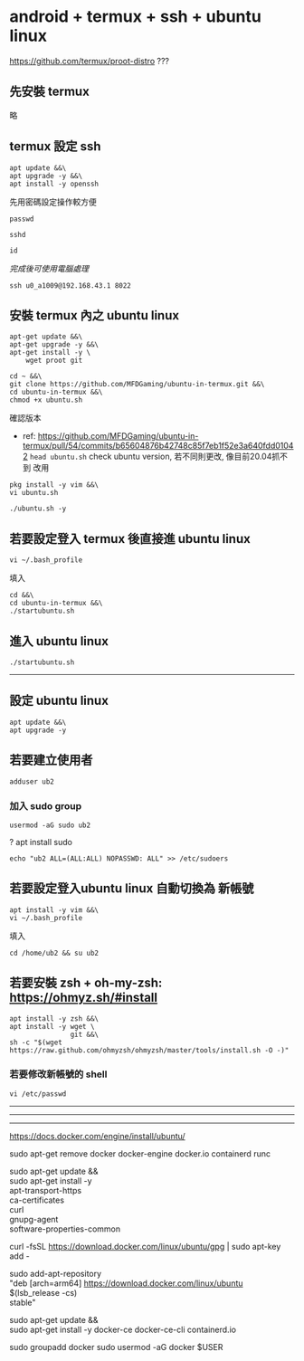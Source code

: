 # android + termux + ssh + ubuntu linux
https://github.com/termux/proot-distro ???
## 先安裝 termux
略

## termux 設定 ssh
```shell
apt update &&\
apt upgrade -y &&\
apt install -y openssh
```

先用密碼設定操作較方便
```shell
passwd
```

```shell
sshd
```

```
id
```

*完成後可使用電腦處理*
```
ssh u0_a1009@192.168.43.1 8022
```


## 安裝 termux 內之 ubuntu linux
```shell
apt-get update &&\
apt-get upgrade -y &&\
apt-get install -y \
    wget proot git
```


```shell
cd ~ &&\
git clone https://github.com/MFDGaming/ubuntu-in-termux.git &&\
cd ubuntu-in-termux &&\
chmod +x ubuntu.sh
```


確認版本
- ref: https://github.com/MFDGaming/ubuntu-in-termux/pull/54/commits/b65604876b42748c85f7eb1f52e3a640fdd01042
`head ubuntu.sh` check ubuntu version, 若不同則更改, 像目前20.04抓不到 改用

```shell
pkg install -y vim &&\
vi ubuntu.sh
```

```shell
./ubuntu.sh -y
```

## 若要設定登入 termux 後直接進 ubuntu linux
```
vi ~/.bash_profile
```
填入 
```
cd &&\
cd ubuntu-in-termux &&\
./startubuntu.sh
```


## 進入 ubuntu linux
```shell
./startubuntu.sh
```

---

## 設定 ubuntu linux

```shell
apt update &&\
apt upgrade -y
```


## 若要建立使用者

```shell
adduser ub2
```

### 加入 sudo group

```shell
usermod -aG sudo ub2
```


? apt install sudo

```shell
echo "ub2 ALL=(ALL:ALL) NOPASSWD: ALL" >> /etc/sudoers 
```


## 若要設定登入ubuntu linux 自動切換為 新帳號
```shell
apt install -y vim &&\
vi ~/.bash_profile
```
填入
```shell
cd /home/ub2 && su ub2
```



## 若要安裝 zsh + oh-my-zsh: https://ohmyz.sh/#install
```shell
apt install -y zsh &&\
apt install -y wget \
               git &&\
sh -c "$(wget https://raw.github.com/ohmyzsh/ohmyzsh/master/tools/install.sh -O -)"
```

### 若要修改新帳號的 shell
```
vi /etc/passwd
```

---
---
---

https://docs.docker.com/engine/install/ubuntu/


sudo apt-get remove docker docker-engine docker.io containerd runc

sudo apt-get update &&\
sudo apt-get install -y \
    apt-transport-https \
    ca-certificates \
    curl \
    gnupg-agent \
    software-properties-common
    
curl -fsSL https://download.docker.com/linux/ubuntu/gpg | sudo apt-key add -


sudo add-apt-repository \
   "deb [arch=arm64] https://download.docker.com/linux/ubuntu \
   $(lsb_release -cs) \
   stable"
   
sudo apt-get update &&\
sudo apt-get install -y docker-ce docker-ce-cli containerd.io

sudo groupadd docker
sudo usermod -aG docker $USER

